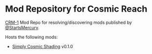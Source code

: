 # Mod Repository for Cosmic Reach

[CRM-1] Mod Repo for resolving/discovering mods published by [@StartsMercury].

[CRM-1]: https://github.com/CRModders/CRM-1
[@StartsMercury]: https://github.com/StartsMercury

Hosts the following mods:

- [Simply Cosmic Shading] v0.1.0

[Simply Cosmic Shading]: https://github.com/StartsMercury/simply-cosmic-shading
